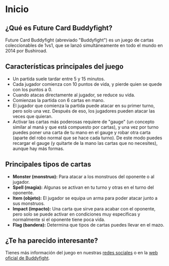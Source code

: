 # Inicio

## ¿Qué es Future Card Buddyfight?

Future Card Buddyfight (abreviado "Buddyfight") es un juego de cartas coleccionables de 1vs1, que se lanzó simultáneamente en todo el mundo en 2014 por Bushiroad.

## Características principales del juego

- Un partida suele tardar entre 5 y 15 minutos.
- Cada jugador comienza con 10 puntos de vida, y pierde quien se quede con los puntos a 0.
- Cuando atacas directamente al jugador, se reduce su vida.
- Comienzas la partida con 6 cartas en mano.
- El jugador que comienza la partida puede atacar en su primer turno, pero solo una vez. Después de eso, los jugadores pueden atacar las veces que quieran.
- Activar las cartas más poderosas requiere de "gauge" (un concepto similar al maná y que está compuesto por cartas), y una vez por turno puedes poner una carta de tu mano en el gauge y robar otra carta (aparte del robo normal que se hace cada turno). De este modo puedes recargar el gauge (y quitarte de la mano las cartas que no necesites), aunque hay más formas.

## Principales tipos de cartas

- __Monster (monstruo):__ Para atacar a los monstruos del oponente o al jugador.
- __Spell (magia):__ Algunas se activan en tu turno y otras en el turno del oponente.
- __Item (objeto):__ El jugador se equipa un arma para poder atacar junto a sus monstruos.
- __Impact (impacto):__ Una carta que sirve para acabar con el oponente, pero solo se puede activar en condiciones muy específicas y normalmente si el oponente tiene poca vida.
- __Flag (bandera):__ Determina que tipos de cartas puedes llevar en el mazo.

## ¿Te ha parecido interesante?

Tienes más información del juego en nuestras <a href="{{ site.github.url }}/redes-sociales">redes sociales</a> o en la <a href="https://en.fc-buddyfight.com" target="_blank">web oficial de Buddyfight</a>.
